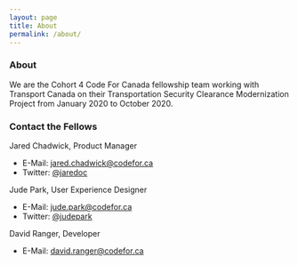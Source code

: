 ```yaml
---
layout: page
title: About
permalink: /about/
---
```

### About
We are the Cohort 4 Code For Canada fellowship team working with Transport Canada on their Transportation Security Clearance Modernization Project from January 2020 to October 2020.

### Contact the Fellows

Jared Chadwick, Product Manager
- E-Mail: [jared.chadwick@codefor.ca](mailto:jared.chadwick@codefor.ca)
- Twitter: [@jaredoc](https://twitter.com/jaredoc)

Jude Park, User Experience Designer
- E-Mail: [jude.park@codefor.ca](mailto:jude.park@codefor.ca)
- Twitter: [@judepark](https://twitter.com/judepark)

David Ranger, Developer
- E-Mail: [david.ranger@codefor.ca](mailto:david.ranger@codefor.ca)
